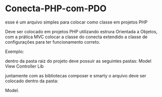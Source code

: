 # Conecta-PHP-com-PDO
esse é um arquivo simples para colocar como classe em projetos PHP


Deve ser colocado em projetos PHP utilizando estrura Orientada a Objetos, com a prática MVC colocar a classe do conecta extendido a classe de configurações para ter funcionamento correto.


Exemplo:

dentro da pasta raiz do projeto deve possuir as seguintes pastas:
Model
View
Controller
Lib

juntamente com as bibliotecas composer e smarty o arquivo deve ser colocado dentro da pasta:

Model.
